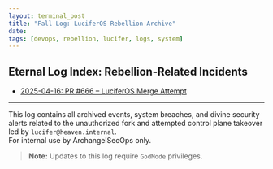 ```yaml
---
layout: terminal_post
title: "Fall Log: LuciferOS Rebellion Archive"
date: 
tags: [devops, rebellion, lucifer, logs, system]
---
```


## Eternal Log Index: Rebellion-Related Incidents

- [2025-04-16: PR #666 – LuciferOS Merge Attempt](/_logs/rebellion/2025-04-16-pr-666-luciferos-rejected.md)

---

This log contains all archived events, system breaches, and divine security alerts related to the unauthorized fork and attempted control plane takeover led by `lucifer@heaven.internal`.  
For internal use by ArchangelSecOps only.

> **Note:** Updates to this log require `GodMode` privileges.